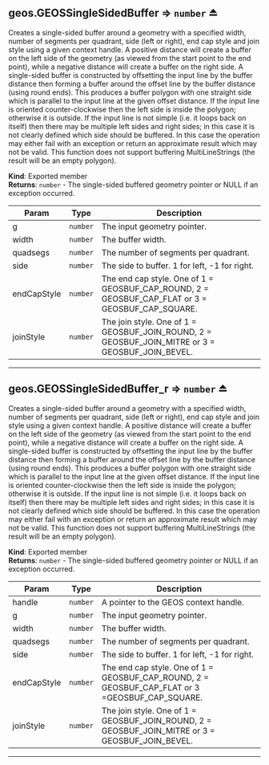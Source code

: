 <a name="exp_module_geos--geos.GEOSSingleSidedBuffer"></a>

## geos.GEOSSingleSidedBuffer ⇒ <code>number</code> ⏏
Creates a single-sided buffer around a geometry with a specified width, number of segments per quadrant, side (left or right), end cap style and join style using a given context handle.
A positive distance will create a buffer on the left side of the geometry (as viewed from the start point to the end point), while a negative distance will create a buffer on the right side.
A single-sided buffer is constructed by offsetting the input line by the buffer distance then forming a buffer around the offset line by the buffer distance (using round ends).
This produces a buffer polygon with one straight side which is parallel to the input line at the given offset distance.
If the input line is oriented counter-clockwise then the left side is inside the polygon; otherwise it is outside.
If the input line is not simple (i.e. it loops back on itself) then there may be multiple left sides and right sides; in this case it is not clearly defined which side should be buffered.
In this case the operation may either fail with an exception or return an approximate result which may not be valid.
This function does not support buffering MultiLineStrings (the result will be an empty polygon).

**Kind**: Exported member  
**Returns**: <code>number</code> - The single-sided buffered geometry pointer or NULL if an exception occurred.  

| Param | Type | Description |
| --- | --- | --- |
| g | <code>number</code> | The input geometry pointer. |
| width | <code>number</code> | The buffer width. |
| quadsegs | <code>number</code> | The number of segments per quadrant. |
| side | <code>number</code> | The side to buffer. 1 for left, -1 for right. |
| endCapStyle | <code>number</code> | The end cap style. One of 1 = GEOSBUF_CAP_ROUND, 2 = GEOSBUF_CAP_FLAT or 3 = GEOSBUF_CAP_SQUARE. |
| joinStyle | <code>number</code> | The join style. One of 1 = GEOSBUF_JOIN_ROUND, 2 = GEOSBUF_JOIN_MITRE or 3 = GEOSBUF_JOIN_BEVEL. |


---
<a name="exp_module_geos--geos.GEOSSingleSidedBuffer_r"></a>

## geos.GEOSSingleSidedBuffer\_r ⇒ <code>number</code> ⏏
Creates a single-sided buffer around a geometry with a specified width, number of segments per quadrant, side (left or right), end cap style and join style using a given context handle.
A positive distance will create a buffer on the left side of the geometry (as viewed from the start point to the end point), while a negative distance will create a buffer on the right side.
A single-sided buffer is constructed by offsetting the input line by the buffer distance then forming a buffer around the offset line by the buffer distance (using round ends).
This produces a buffer polygon with one straight side which is parallel to the input line at the given offset distance.
If the input line is oriented counter-clockwise then the left side is inside the polygon; otherwise it is outside.
If the input line is not simple (i.e. it loops back on itself) then there may be multiple left sides and right sides; in this case it is not clearly defined which side should be buffered.
In this case the operation may either fail with an exception or return an approximate result which may not be valid.
This function does not support buffering MultiLineStrings (the result will be an empty polygon).

**Kind**: Exported member  
**Returns**: <code>number</code> - The single-sided buffered geometry pointer or NULL if an exception occurred.  

| Param | Type | Description |
| --- | --- | --- |
| handle | <code>number</code> | A pointer to the GEOS context handle. |
| g | <code>number</code> | The input geometry pointer. |
| width | <code>number</code> | The buffer width. |
| quadsegs | <code>number</code> | The number of segments per quadrant. |
| side | <code>number</code> | The side to buffer. 1 for left, -1 for right. |
| endCapStyle | <code>number</code> | The end cap style. One of 1 = GEOSBUF_CAP_ROUND, 2 = GEOSBUF_CAP_FLAT or 3 =GEOSBUF_CAP_SQUARE. |
| joinStyle | <code>number</code> | The join style. One of 1 = GEOSBUF_JOIN_ROUND, 2 = GEOSBUF_JOIN_MITRE or 3 = GEOSBUF_JOIN_BEVEL. |


---
